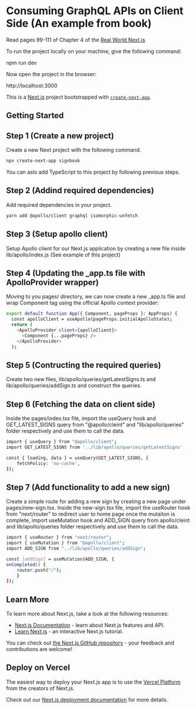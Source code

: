 # Consuming GraphQL APIs on Client Side (An example from book)

Read pages 99-111 of Chapter 4 of the [Real World Next.js](https://www.packtpub.com/product/real-world-next-js/9781801073493)

To run the project locally on your machine, give the following command:

npm run dev

Now open the project in the browser:

http://localhost:3000

This is a [Next.js](https://nextjs.org/) project bootstrapped with [`create-next-app`](https://github.com/vercel/next.js/tree/canary/packages/create-next-app).

## Getting Started

## Step 1 (Create a new project)
Create a new Next project with the following command. 
```bash
npx create-next-app signbook
```
You can aslo add TypeScript to this project by following previous steps. 

## Step 2 (Addind required dependencies)
Add required dependencies in your project. 
```bash
yarn add @apollo/client graphql isomorphic-unfetch
```

## Step 3 (Setup apollo client)
Setup Apollo client for our Next.js application by creating a new file inside lib/apollo/index.js (See example of this project)

## Step 4 (Updating the _app.ts file with ApolloProvider wrapper)
Moving to you pages/ directory, we can now create a new _app.ts file and wrap Component tag using the official Apollo context provider:
```bash
export default function App({ Component, pageProps }: AppProps) {
  const apolloClient = useApollo(pageProps.initialApolloState);
  return (
    <ApolloProvider client={apolloClient}>
      <Component {...pageProps} />
    </ApolloProvider>
  );
```

## Step 5 (Contructing the required queries)
Create two new files, lib/apollo/queries/getLatestSigns.ts and lib/apollo/queries/addSign.ts and construct the queries. 

## Step 6 (Fetching the data on client side)
Inside the pages/index.tsx file, import the useQuery hook and GET_LATEST_SIGNS query from "@apollo/cleint" and "lib/apollo/queries" folder respectively and use them to call the data.   

```bash
import { useQuery } from "@apollo/client";
import GET_LATEST_SIGNS from '../lib/apollo/queries/getLatestSigns'

const { loading, data } = useQuery(GET_LATEST_SIGNS, {
    fetchPolicy: 'no-cache',
});

```

## Step 7 (Add functionality to add a new sign)
Create a simple route for adding a new sign by creating a new page under pages/new-sign.tsx.
Inside the new-sign.tsx file, import the useRouter hook from "next/router" to redirect user to home page once the mutaiton is complete, import useMutation hook and ADD_SIGN query from apollo/cleint and lib/apollo/queries folder respectively and use them to call the data. 

```bash
import { useRouter } from "next/router";
import { useMutation } from "@apollo/client";
import ADD_SIGN from "../lib/apollo/queries/addSign";

const [addSign] = useMutation(ADD_SIGN, {
onCompleted() {
    router.push("/");
    }
});
```

## Learn More

To learn more about Next.js, take a look at the following resources:

- [Next.js Documentation](https://nextjs.org/docs) - learn about Next.js features and API.
- [Learn Next.js](https://nextjs.org/learn) - an interactive Next.js tutorial.

You can check out [the Next.js GitHub repository](https://github.com/vercel/next.js/) - your feedback and contributions are welcome!

## Deploy on Vercel

The easiest way to deploy your Next.js app is to use the [Vercel Platform](https://vercel.com/new?utm_medium=default-template&filter=next.js&utm_source=create-next-app&utm_campaign=create-next-app-readme) from the creators of Next.js.

Check out our [Next.js deployment documentation](https://nextjs.org/docs/deployment) for more details.
